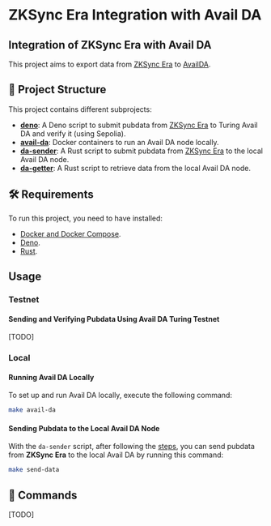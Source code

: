 # ZKSync Era Integration with Avail DA

## Integration of ZKSync Era with Avail DA

This project aims to export data from [ZKSync Era](https://github.com/matter-labs/zksync-era) to [AvailDA](https://www.availproject.org/da).

## 🚀 Project Structure

This project contains different subprojects:

- **[deno](./deno/)**: A Deno script to submit pubdata from [ZKSync Era](https://github.com/matter-labs/zksync-era) to Turing Avail DA and verify it (using Sepolia).
- **[avail-da](./avail-da/)**: Docker containers to run an Avail DA node locally.
- **[da-sender](./da-sender/)**: A Rust script to submit pubdata from [ZKSync Era](https://github.com/matter-labs/zksync-era) to the local Avail DA node.
- **[da-getter](./da-getter/)**: A Rust script to retrieve data from the local Avail DA node.

## 🛠 Requirements

To run this project, you need to have installed:

- [Docker and Docker Compose](https://www.docker.com/products/docker-desktop/).
- [Deno](https://deno.com/).
- [Rust](https://www.rust-lang.org/tools/install).

## Usage

### Testnet

#### Sending and Verifying Pubdata Using Avail DA Turing Testnet

[TODO]

### Local
#### Running Avail DA Locally

To set up and run Avail DA locally, execute the following command:
```sh
make avail-da
```

#### Sending Pubdata to the Local Avail DA Node

With the `da-sender` script, after following the [steps](./da-sender/README.md), you can send pubdata from **ZKSync Era** to the local Avail DA by running this command:

```sh
make send-data
```

## 🧞 Commands

[TODO]
